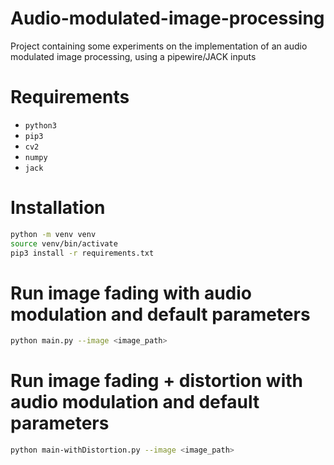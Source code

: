 # Audio-modulated-image-processing
Project containing some experiments on the implementation of an audio modulated image processing, using a pipewire/JACK inputs

# Requirements
- `python3`
- `pip3`
- `cv2`
- `numpy`
- `jack`

# Installation
```bash
python -m venv venv
source venv/bin/activate
pip3 install -r requirements.txt
```

# Run image fading with audio modulation and default parameters
```bash
python main.py --image <image_path>
```

# Run image fading + distortion with audio modulation and default parameters
```bash
python main-withDistortion.py --image <image_path>
```